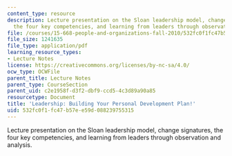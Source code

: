 ```yaml
---
content_type: resource
description: Lecture presentation on the Sloan leadership model, change signatures,
  the four key competencies, and learning from leaders through observation and analysis.
file: /courses/15-668-people-and-organizations-fall-2010/532fc0f1fc47b57ee59d088239755315_MIT15_668F10_lec19.pdf
file_size: 1241635
file_type: application/pdf
learning_resource_types:
- Lecture Notes
license: https://creativecommons.org/licenses/by-nc-sa/4.0/
ocw_type: OCWFile
parent_title: Lecture Notes
parent_type: CourseSection
parent_uid: c2e1958f-d3f2-dbf9-ccd5-4c3d89a90a85
resourcetype: Document
title: 'Leadership: Building Your Personal Development Plan!'
uid: 532fc0f1-fc47-b57e-e59d-088239755315
---
```

Lecture presentation on the Sloan leadership model, change signatures, the four key competencies, and learning from leaders through observation and analysis.